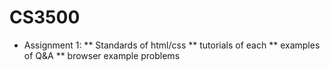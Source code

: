 # CS3500

* Assignment 1: 
** Standards of html/css 
** tutorials of each
** examples of Q&A 
** browser example problems

